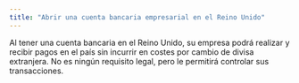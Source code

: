 ```yaml
---
title: "Abrir una cuenta bancaria empresarial en el Reino Unido"
---
```

Al tener una cuenta bancaria en el Reino Unido, su empresa podrá realizar y recibir pagos en el país sin incurrir en costes por cambio de divisa extranjera. No es ningún requisito legal, pero le permitirá controlar sus transacciones.
